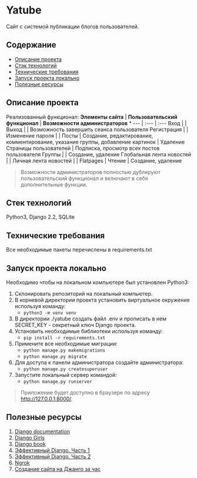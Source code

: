 # Yatube
Сайт с системой публикации блогов пользователей.

## Содержание
+ [Описание проекта](#description)
+ [Стэк технологий](#stack)
+ [Технические требования](#requirements)
+ [Запуск проекта локально](#lounch)
+ [Полезные ресурсы](#links)

## <a name='description'>Описание проекта</a>
Реализованный функционал:
**Элементы сайта** | **Пользовательский функционал** | **Возможности администраторов** *
--- | :--- | :---
Вход | |
Выход | | Возможность завершить сеанса пользователя
Регистрация | |
Изменение пароля | |
Посты | Создание, редактирование, комментирование, указание группы, добавление картинок | Удаление
Страницы пользователей | Подписка, просмотр всех постов пользователя
Группы | | Создание, удаление
Глобальная лента новостей | |
Личная лента новостей | |
Flatpages | Чтение | Создание, удаление

> Возможности администраторов полностью дублируют пользовательский функционал и включают в себя дополнительные функции.

## <a name='stack'>Стек технологий</a>
Python3, Django 2.2, SQLite

## <a name='requirements'>Технические требования</a>
Все необходимые пакеты перечислены в requirements.txt

## <a name='lounch'>Запуск проекта локально</a>
Необходимо чтобы на локальном компьютере был установлен Python3:
1. Склонировать репозиторий на локальный компьютер.
2. В корневой директории проекта установить виртуальное окружение используя команду:
    + `python3 -m venv venv`
3. В директории ./yatube создать файл .env и прописать в нем SECRET_KEY - секретный ключ Django проекта.
4. Установить необходимые библиотеки используя команду:
    + `pip install -r requirements.txt`
5. Примените все необходимые миграции:
    + `python manage.py makemigrations`
    + `python manage.py migrate`
6. Для доступа к панели администратора создайте администратора:
    + `python manage.py createsuperuser`
7. Запустите локальный сервер командой:
    + `python manage.py runserver`

> Приложение будет доступно в браузере по адресу http://127.0.0.1:8000/.

## <a name='links'>Полезные ресурсы</a>
1. [Django documentation](https://docs.djangoproject.com/en/3.1/)
2. [Django Girls](https://tutorial.djangogirls.org/ru/)
3. [Django book](https://djbook.ru/rel3.0/genindex.html)
4. [Эффективный Django. Часть 1](https://habr.com/ru/post/240463/)
5. [Эффективный Django. Часть 2](https://habr.com/ru/post/242261/)
6. [Ngrok](https://dashboard.ngrok.com/get-started/setup)
7. [Создание сайта на Джанго за час](https://www.youtube.com/watch?v=6K83dgjkQNw)
